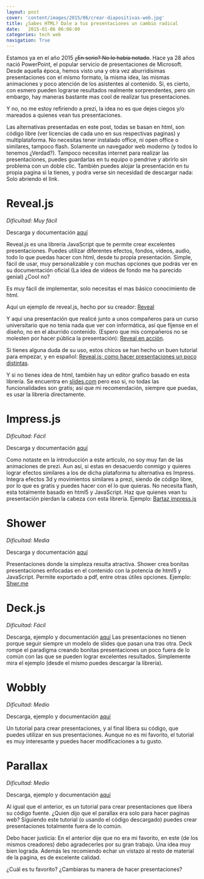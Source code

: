 ```yaml
---
layout: post
cover: 'content/images/2015/06/crear-diapositivas-web.jpg'
title: ¿Sabes HTML? Dale a tus presentaciones un cambio radical
date:   2015-01-06 06:06:00
categories: tech web
navigation: True
---
```


Estamos ya en el año 2015 ~~¿En serio? No lo había notado~~.  Hace ya 28 años nació PowerPoint, el popular servicio de presentaciones de Microsoft. Desde aquella época, hemos visto una y otra vez aburridísimas presentaciones con el mismo formato, la misma idea, las mismas animaciones y poco atención de los asistentes al contenido. Si, es cierto, con esmero pueden lograrse resultados realmente sorprendentes, pero sin embargo, hay maneras bastante mas cool de realizar tus presentaciones.

Y no, no me estoy refiriendo a prezi, la idea no es que dejes ciegos y/o mareados a quienes vean tus presentaciones.  

Las alternativas presentadas en este post, todas se basan en html, son código libre (ver licencias de cada uno en sus respectivas paginas) y multiplataforma. No necesitas tener instalado office, ni open office o similares, tampoco flash. Solamente un navegador web moderno (y todos lo tenemos ¿Verdad?). Tampoco necesitas internet para realizar las presentaciones, puedes guardarlas en tu equipo o pendrive y abrirlo sin problema con un doble clic. También puedes alojar la presentación en tu propia pagina si la tienes, y podra verse sin necesidad de descargar nada: Solo abriendo el link. 
 

# Reveal.js 
*Dificultad: Muy fácil*

Descarga y documentación <a href="https://github.com/hakimel/reveal.js/releases" target="_blank">aquí</a>

Reveal.js es una librería JavaScript que te permite crear excelentes presentaciones. Puedes utilizar diferentes efectos, fondos, videos, audio, todo lo que puedas hacer con html, desde tu propia presentación. Simple, fácil de usar, muy personalizable y con muchas opciones que podrás ver en su documentación oficial (La idea de videos de fondo me ha parecido genial) ¿Cool no? 

Es muy fácil de implementar, solo necesitas el mas básico conocimiento de html. 

Aquí un ejemplo de reveal.js, hecho por su creador: <a href="http://lab.hakim.se/reveal-js/# /" target="_blank">Reveal</a>

Y aquí una presentación que realicé junto a unos compañeros para un curso universitario que no tenia nada que ver con informática, así que fíjense en el diseño, no en el aburrido contenido. (Espero que mis compañeros no se molesten por hacer pública la presentación): <a href="https://googledrive.com/host/0B-2j0cHMAr2TZThJdnNpVkZ1dEk" target="_blank">Reveal en acción</a>.

Si tienes alguna duda de su uso, estos chicos se han hecho un buen tutorial para empezar, y en español: <a href="http://www.hardcoconut.com/reveal-js-como-hacer-nuestras-presentaciones-un-poco-distintas/" target="_blank">Reveal.js; como hacer presentaciones un poco distintas</a>.

Y si no tienes idea de html, también hay un editor grafico basado en esta librería. Se encuentra en <a href="http://slides.com"  target="_blank">slides.com</a> pero eso si, no todas las funcionalidades son gratis; así que mi recomendación, siempre que puedas, es usar la librería directamente. 
 
 
# Impress.js 
*Dificultad: Fácil*

Descarga y documentación <a href="https://github.com/bartaz/impress.js/releases" target="_blank">aquí</a>

Como notaste en la introducción a este articulo, no soy muy fan de las animaciones de prezi. Aun así, si estas en desacuerdo conmigo y quieres lograr efectos similares a los de dicha plataforma tu alternativa es Impress. Integra efectos 3d y movimientos similares a prezi, siendo de código libre, por lo que es gratis y puedes hacer con el lo que quieras. No necesita flash, esta totalmente basado en html5 y JavaScript. Haz que quienes vean tu presentación pierdan la cabeza con esta librería. 
Ejemplo: <a href="http://bartaz.github.io/impress.js/# /bored" target="_blank">Bartaz impress.js</a>
 
 
# Shower 
*Dificultad: Media*

Descarga y documentación <a href="https://github.com/shower/shower">aquí</a>


Presentaciones donde la simpleza resulta atractiva. Shower crea bonitas presentaciones enfocadas en el contenido con la potencia de html5 y JavaScript. Permite exportado a pdf, entre otras útiles opciones. 
Ejemplo: <a href="http://shwr.me/" target="_blank">Shwr.me</a>
 

# Deck.js 
*Dificultad: Fácil*

Descarga, ejemplo y documentación <a href="http://imakewebthings.com/deck.js/# intro" target="_blank">aquí</a>
Las presentaciones no tienen porque seguir siempre un modelo de slides que pasan una tras otra. Deck rompe el paradigma creando bonitas presentaciones un poco fuera de lo común con las que se pueden lograr excelentes resultados. Simplemente mira el ejemplo (desde el mismo puedes descargar la librería). 

 
# Wobbly
*Dificultad: Medio*

Descarga, ejemplo y documentación <a href="http://tympanus.net/codrops/2014/10/24/wobbly-slideshow-effect/" target="_blank">aquí</a>
 
Un tutorial para crear presentaciones, y al final libera su código, que puedes utilizar en sus presentaciones. Aunque no es mi favorito, el tutorial es muy interesante y puedes hacer modificaciones a tu gusto. 
 

# Parallax 
*Dificultad: Medio*

Descarga, ejemplo y documentación <a href="http://tympanus.net/codrops/2012/04/30/fluid-css3-slideshow-with-parallax-effect/ " target="_blank">aquí</a>

Al igual que el anterior, es un tutorial para crear presentaciones que libera su código fuente. ¿Quien dijo que el parallax era solo para hacer paginas web? Siguiendo este tutorial (o usando el código descargado) puedes crear presentaciones totalmente fuera de lo común. 

Debo hacer justicia: En el anterior dije que no era mi favorito, en este (de los mismos creadores) debo agradecerles por su gran trabajo. Una idea muy bien lograda. Además les recomiendo echar un vistazo al resto de material de la pagina, es de excelente calidad. 
 
¿Cuál es tu favorito? ¿Cambiaras tu manera de hacer presentaciones?